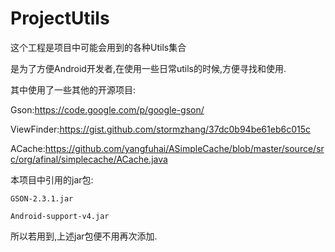 # ProjectUtils

这个工程是项目中可能会用到的各种Utils集合

是为了方便Android开发者,在使用一些日常utils的时候,方便寻找和使用.

其中使用了一些其他的开源项目:

Gson:https://code.google.com/p/google-gson/

ViewFinder:https://gist.github.com/stormzhang/37dc0b94be61eb6c015c

ACache:https://github.com/yangfuhai/ASimpleCache/blob/master/source/src/org/afinal/simplecache/ACache.java

本项目中引用的jar包:

	GSON-2.3.1.jar

	Android-support-v4.jar

所以若用到,上述jar包便不用再次添加.